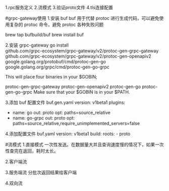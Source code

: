 1.rpc服务定义
2.流模式
3.验证proto文件
4.tls连接配置

#grpc-gateway使用
1.安装 buf
buf 用于代替 protoc 进行生成代码，可以避免使用复杂的 protoc 命令，避免 protoc 各种失败问题

brew tap bufbuild/buf
brew install buf

2.安装 grpc-gateway
go install \
github.com/grpc-ecosystem/grpc-gateway/v2/protoc-gen-grpc-gateway \
github.com/grpc-ecosystem/grpc-gateway/v2/protoc-gen-openapiv2 \
google.golang.org/protobuf/cmd/protoc-gen-go \
google.golang.org/grpc/cmd/protoc-gen-go-grpc

This will place four binaries in your $GOBIN;

protoc-gen-grpc-gateway
protoc-gen-openapiv2
protoc-gen-go
protoc-gen-go-grpc
Make sure that your $GOBIN is in your $PATH.

3.添加 buf 配置文件 buf.gen.yaml
version: v1beta1
plugins:
- name: go
  out: proto
  opt: paths=source_relative
- name: go-grpc
  out: proto
  opt: paths=source_relative,require_unimplemented_servers=false
  
4.添加配置文件 buf.yaml
  version: v1beta1
  build:
  roots:
    - proto


#流模式
1.直接模式
一次性发送。在数据量大并且查询速度慢的情况下，如果一次性查完在返回，耗时太长。

2.客户端流

3.服务端流
分批次返回结果给客户端


4.双向流



